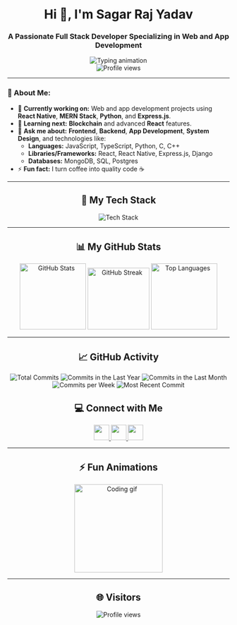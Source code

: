 <h1 align="center">Hi 👋, I'm Sagar Raj Yadav</h1>
<h3 align="center">A Passionate Full Stack Developer Specializing in Web and App Development</h3>

<div align="center">
  <img src="https://readme-typing-svg.demolab.com?font=Fira+Code&size=22&duration=4000&pause=1000&color=37BCF7&center=true&vCenter=true&width=600&lines=Frontend+%7C+Backend+%7C+App+Developer;Always+Learning+%7C+Problem+Solver+%F0%9F%A7%91%E2%80%8D%F0%9F%92%BB" alt="Typing animation" />
</div>

<div align="center">
  <img src="https://komarev.com/ghpvc/?username=sagar-raj-yadav&label=Profile+Views&color=brightgreen&style=flat-square" alt="Profile views" />
</div>

---

### 🌟 About Me:
- 🔭 **Currently working on:** Web and app development projects using **React Native**, **MERN Stack**, **Python**, and **Express.js**.
- 🌱 **Learning next:** **Blockchain** and advanced **React** features.
- 💬 **Ask me about:** **Frontend**, **Backend**, **App Development**, **System Design**, and technologies like:
  - **Languages:** JavaScript, TypeScript, Python, C, C++
  - **Libraries/Frameworks:** React, React Native, Express.js, Django
  - **Databases:** MongoDB, SQL, Postgres
- ⚡ **Fun fact:** I turn coffee into quality code ☕


---

<h2 align="center">🚀 My Tech Stack</h2>
<div align="center">
  <img src="https://skillicons.dev/icons?i=html,css,javascript,typescript,react,nodejs,express,mongodb,sql,postgres,python,django,c,cpp,github,git,androidstudio,vscode,figma,aws" alt="Tech Stack" />
</div>

---

<h2 align="center">📊 My GitHub Stats</h2>
<div align="center">
  <img src="https://github-readme-stats.vercel.app/api?username=sagar-raj-yadav&show_icons=true&theme=radical" height="150" alt="GitHub Stats" />
  <img src="https://streak-stats.demolab.com?user=sagar-raj-yadav&theme=radical" height="140" alt="GitHub Streak" />
  <img src="https://github-readme-stats.vercel.app/api/top-langs/?username=sagar-raj-yadav&layout=compact&theme=radical" height="150" alt="Top Languages" />
</div>

---

<h2 align="center">📈 GitHub Activity</h2>
<div align="center">
  <img src="https://img.shields.io/github/commits-since/sagar-raj-yadav/sagar-raj-yadav/1.0.0?label=Total%20Commits&style=for-the-badge" alt="Total Commits" />
  <img src="https://img.shields.io/github/commit-activity/y/sagar-raj-yadav/sagar-raj-yadav?style=for-the-badge" alt="Commits in the Last Year" />
  <img src="https://img.shields.io/github/commit-activity/m/sagar-raj-yadav/sagar-raj-yadav?style=for-the-badge" alt="Commits in the Last Month" />
  <img src="https://img.shields.io/github/commit-activity/w/sagar-raj-yadav/sagar-raj-yadav?style=for-the-badge" alt="Commits per Week" />
  <img src="https://img.shields.io/github/last-commit/sagar-raj-yadav/sagar-raj-yadav?style=for-the-badge" alt="Most Recent Commit" />
</div>

<h2 align="center">💻 Connect with Me</h2>
<div align="center">
  <a href="https://linkedin.com/in/sagar-raj-yadav-751a18191" target="_blank">
    <img src="https://img.shields.io/static/v1?message=LinkedIn&logo=linkedin&label=&color=0e76a8&logoColor=white&style=for-the-badge" height="35" />
  </a>
  <a href="mailto:sagarrajyadav2002@gmail.com" target="_blank">
    <img src="https://img.shields.io/static/v1?message=Gmail&logo=gmail&label=&color=red&logoColor=white&style=for-the-badge" height="35" />
  </a>
  <a href="https://instagram.com/sagar__.yadav_" target="_blank">
    <img src="https://img.shields.io/static/v1?message=Instagram&logo=instagram&label=&color=E4405F&logoColor=white&style=for-the-badge" height="35" />
  </a>
</div>

---

<h2 align="center">⚡ Fun Animations</h2>
<div align="center">
  <img src="https://media.giphy.com/media/26tn33aiTi1jkl6H6/giphy.gif" height="200" alt="Coding gif" />
</div>

---

<h2 align="center">🌐 Visitors</h2>
<div align="center">
  <img src="https://komarev.com/ghpvc/?username=sagar-raj-yadav&label=Profile+Views&color=brightgreen&style=flat-square" alt="Profile views" />
</div>
